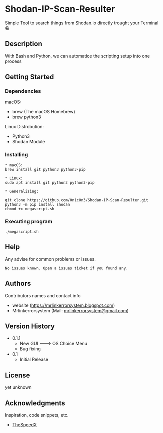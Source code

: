 # Shodan-IP-Scan-Resulter

Simple Tool to search things from Shodan.io directly trought your Terminal 😀

## Description

With Bash and Python, we can automatice the scripting setup into one process


## Getting Started

### Dependencies

macOS:
* brew (The macOS Homebrew)
* brew python3

Linux Distrobution: 
* Python3
* Shodan Module

### Installing

```
* macOS:
brew install git python3 python3-pip

* Linux:
sudo apt install git python3 python3-pip

* Generalizing:

git clone https://github.com/0n1cOn3/Shodan-IP-Scan-Resulter.git
python3 -m pip install shodan
chmod +x megascript.sh
```

### Executing program

```
./megascript.sh
```

## Help

Any advise for common problems or issues.
```
No issues known. Open a issues ticket if you found any.
```

## Authors

Contributors names and contact info

- website   (https://mrlinkerrorsystem.blogspot.com)
- Mrlinkerrorsystem (Mail: mrlinkerrorsystem@gmail.com)

## Version History

* 0.1.1 
    * New GUI ---> OS Choice Menu
    * Bug fixing
* 0.1
    * Initial Release

## License

yet unknown

## Acknowledgments

Inspiration, code snippets, etc.
* [TheSpeedX](https://github.com/TeamHackerCyberArmyIndonesia)
